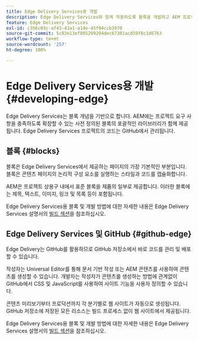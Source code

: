 ```yaml
---
title: Edge Delivery Services용 개발
description: Edge Delivery Services와 함께 작동하도록 블록을 개발하고 AEM 프로젝트를 사용자 정의하는 방법을 알아보십시오.
feature: Edge Delivery Services
exl-id: c356c03c-af43-43a1-a14e-45f94ccb3970
source-git-commit: 5c03e13ef895299294dec67301ac859f8c1d6763
workflow-type: tm+mt
source-wordcount: '257'
ht-degree: 100%

---
```


# Edge Delivery Services용 개발 {#developing-edge}

Edge Delivery Services는 블록 개념을 기반으로 합니다. AEM에는 프로젝트 요구 사항을 충족하도록 확장할 수 있는 사전 정의된 블록의 포괄적인 라이브러리가 함께 제공됩니다. Edge Delivery Services 프로젝트의 코드는 GitHub에서 관리됩니다.

## 블록 {#blocks}

블록은 Edge Delivery Services에서 제공하는 페이지의 가장 기본적인 부분입니다. 블록은 콘텐츠 페이지의 논리적 구성 요소를 실행하는 스타일과 코드를 캡슐화합니다.

AEM은 프로젝트 상용구 내에서 표준 블록을 제품의 일부로 제공합니다. 이러한 블록에는 제목, 텍스트, 이미지, 링크 및 목록 등이 포함됩니다.

Edge Delivery Services용 블록 및 개발 방법에 대한 자세한 내용은 Edge Delivery Services 설명서의 [빌드 섹션](/help/edge/developer/block-collection.md)을 참조하십시오.

## Edge Delivery Services 및 GitHub {#github-edge}

Edge Delivery는 GitHub를 활용하므로 GitHub 저장소에서 바로 코드를 관리 및 배포할 수 있습니다.

작성자는 Universal Editor를 통해 문서 기반 작성 또는 AEM 콘텐츠를 사용하여 콘텐츠를 생성할 수 있습니다. 개발자는 작성자가 콘텐츠를 생성하는 방법에 관계없이 GitHub에서 CSS 및 JavaScript를 사용하여 사이트 기능을 사용자 정의할 수 있습니다.

콘텐츠 미리보기부터 프로덕션까지 각 분기별로 웹 사이트가 자동으로 생성됩니다. GitHub 저장소에 저장된 모든 리소스는 빌드 프로세스 없이 웹 사이트에서 제공됩니다.

Edge Delivery Services용 블록 및 개발 방법에 대한 자세한 내용은 Edge Delivery Services 설명서의 [빌드 섹션](/help/edge/developer/block-collection.md)을 참조하십시오.
